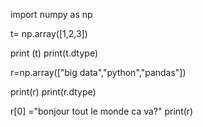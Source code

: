 import numpy as np

t= np.array([1,2,3])

print (t)
print(t.dtype)

r=np.array(["big data","python","pandas"])

print(r)
print(r.dtype)

r[0] ="bonjour tout le monde ca va?"
print(r)
